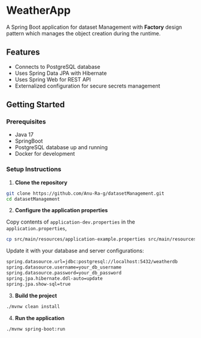 # WeatherApp

A Spring Boot application for dataset Management with **Factory** design pattern which manages the object creation during the runtime.

## Features

- Connects to PostgreSQL database
- Uses Spring Data JPA with Hibernate
- Uses Spring Web for REST API
- Externalized configuration for secure secrets management

## Getting Started

### Prerequisites

- Java 17
- SpringBoot
- PostgreSQL database up and running
- Docker for development

### Setup Instructions

1. **Clone the repository**

```bash
git clone https://github.com/Anu-Ra-g/datasetManagement.git
cd datasetManagement
```

2. **Configure the application properties**

Copy contents of `application-dev.properties` in the `application.properties`,
```bash
cp src/main/resources/application-example.properties src/main/resources/application.properties
```

Update it with your database and server configurations:

```bash
spring.datasource.url=jdbc:postgresql://localhost:5432/weatherdb
spring.datasource.username=your_db_username
spring.datasource.password=your_db_password
spring.jpa.hibernate.ddl-auto=update
spring.jpa.show-sql=true
```

3. **Build the project**

```bash
./mvnw clean install
```

4. **Run the application**

```bash
./mvnw spring-boot:run
```

